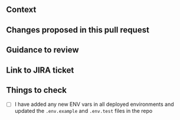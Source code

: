 ## Context

<!-- Why are you making this change? What might surprise someone about it? -->

## Changes proposed in this pull request

<!-- If there are UI changes, please include Before and After screenshots. -->

## Guidance to review

<!-- How could someone else check this work? Which parts do you want more feedback on? -->

## Link to JIRA ticket

<!-- e.g. https://technologyprogramme.atlassian.net/jira/software/c/projects/ER/boards/346?selectedIssue=ER-87 -->

## Things to check

- [ ] I have added any new ENV vars in all deployed environments and updated the `.env.example` and `.env.test` files in the repo